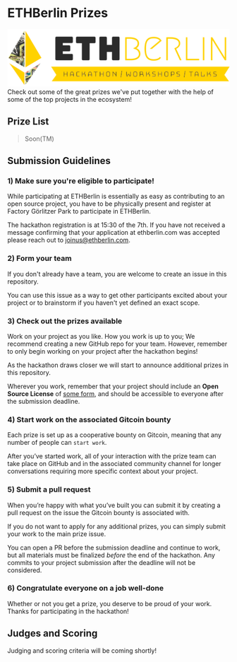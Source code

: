 # ETHBerlin Prizes

![ETHBerlin logo](https://github.com/ethberlin-hackathon/media-assets/raw/master/ETHBerlin%20logo%20-%20horizontal%20transparent%20-%20small.png)
Check out some of the great prizes we've put together with the help of some of the top projects in the ecosystem!

## Prize List

>Soon(TM)

## Submission Guidelines

### 1) Make sure you're eligible to participate!

While participating at ETHBerlin is essentially as easy as contributing to an open source project, you have to be physically present and register at Factory Görlitzer Park to participate in ETHBerlin. 

The hackathon registration is at 15:30 of the 7th. If you have not received a message confirming that your application at ethberlin.com was accepted please reach out to joinus@ethberlin.com.

### 2) Form your team

If you don't already have a team, you are welcome to create an issue in this repository. 

You can use this issue as a way to get other participants excited about your project or to brainstorm if you haven't yet defined an exact scope.

### 3) Check out the prizes available

Work on your project as you like. How you work is up to you; We recommend creating a new GitHub repo for your team. However, remember to only begin working on your project after the hackathon begins!

As the hackathon draws closer we will start to announce additional prizes in this repository.

Wherever you work, remember that your project should include an **Open Source License** of [some form](https://opensource.org/licenses), and should be accessible to everyone after the submission deadline.

### 4) Start work on the associated Gitcoin bounty

Each prize is set up as a cooperative bounty on Gitcoin, meaning that any number of people can `start work`. 

After you’ve started work, all of your interaction with the prize team can take place on GitHub and in the associated community channel for longer conversations requiring more specific context about your project.

### 5) Submit a pull request 
When you’re happy with what you’ve built you can submit it by creating a pull request on the issue the Gitcoin bounty is associated with. 

If you do not want to apply for any additional prizes, you can simply submit your work to the main prize issue.

You can open a PR before the submission deadline and continue to work, but all materials must be finalized *before* the end of the hackathon. Any commits to your project submission after the deadline will not be considered.

### 6) Congratulate everyone on a job well-done
Whether or not you get a prize, you deserve to be proud of your work. Thanks for participating in the hackathon!

## Judges and Scoring

Judging and scoring criteria will be coming shortly!
